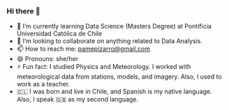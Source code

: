 ### Hi there 👋
- 🌱 I’m currently learning Data Science (Masters Degree) at Pontificia Universidad Católica de Chile
- 👯 I’m looking to collaborate on anything related to Data Analysis.
- 📫 How to reach me: pamepizarro@gmail.com
- 😄 Pronouns: she/her
- ⚡ Fun fact: I studied Physics and Meteorology. I worked with meteorological data from stations, models, and imagery. Also, I used to work as a teacher.
- 🇨🇱 I was born and live in Chile, and Spanish is my native language. Also, I speak 🇬🇧 as my second language.
  

